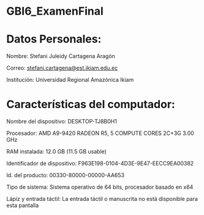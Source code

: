 # GBI6_ExamenFinal

# Datos Personales:
Nombre: Stefani Juleidy Cartagena Aragón

Correo: stefani.cartagena@est.ikiam.edu.ec 

Institución: Universidad Regional Amazónica Ikiam

# Características del computador:
Nombre del dispositivo:	DESKTOP-TJ8B0H1

Procesador:	AMD A9-9420 RADEON R5, 5 COMPUTE CORES 2C+3G      3.00 GHz

RAM instalada:	12.0 GB (11.5 GB usable)

Identificador de dispositivo:	F963E198-0104-4D3E-9E47-EECC9EA00382

Id. del producto:	00330-80000-00000-AA653

Tipo de sistema:	Sistema operativo de 64 bits, procesador basado en x64

Lápiz y entrada táctil:	La entrada táctil o manuscrita no está disponible para esta pantalla
